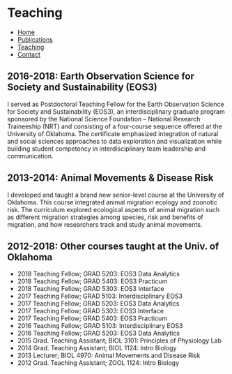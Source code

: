 # Teaching

* [Home](https://acontina.github.io/Research)
* [Publications](https://acontina.github.io/Publications)
* [Teaching](https://acontina.github.io/Teaching)
* [Contact](https://acontina.github.io/contact)

## 2016-2018: Earth Observation Science for Society and Sustainability (EOS3) 
I served as Postdoctoral Teaching Fellow for the Earth Observation Science for Society and Sustainability (EOS3), an interdisciplinary graduate program sponsored by the National Science Foundation – National Research Traineeship (NRT) and consisting of a four-course sequence offered at the University of Oklahoma. The certificate emphasized integration of natural and social sciences approaches to data exploration and visualization while building student competency in interdisciplinary team leadership and communication. 

## 2013-2014: Animal Movements & Disease Risk
I developed and taught a brand new senior-level course at the University of Oklahoma. This course integrated animal migration ecology and zoonotic risk. The curriculum explored ecological aspects of animal migration such as different migration strategies among species, risk and benefits of migration, and how researchers track and study animal movements.
 
## 2012-2018: Other courses taught at the Univ. of Oklahoma
* 2018 Teaching Fellow; GRAD 5203: EOS3 Data Analytics
* 2018 Teaching Fellow; GRAD 5403: EOS3 Practicum
* 2018 Teaching Fellow; GRAD 5303: EOS3 Interface
* 2017 Teaching Fellow; GRAD 5103: Interdisciplinary EOS3
* 2017 Teaching Fellow; GRAD 5203: EOS3 Data Analytics
* 2017 Teaching Fellow; GRAD 5303: EOS3 Interface
* 2017 Teaching Fellow; GRAD 5403: EOS3 Practicum
* 2016 Teaching Fellow; GRAD 5103: Interdisciplinary EOS3
* 2016 Teaching Fellow; GRAD 5203: EOS3 Data Analytics
* 2015 Grad. Teaching Assistant; BIOL 3101: Principles of Physiology Lab
* 2014 Grad. Teaching Assistant; BIOL 1124: Intro Biology
* 2013 Lecturer; BIOL 4970: Animal Movements and Disease Risk
* 2012 Grad. Teaching Assistant; ZOOL 1124: Intro Biology
